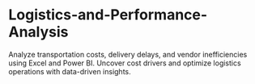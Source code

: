 # Logistics-and-Performance-Analysis
Analyze transportation costs, delivery delays, and vendor inefficiencies using Excel and Power BI. Uncover cost drivers and optimize logistics operations with data-driven insights.
